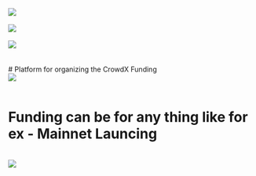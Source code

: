 
<img src="https://siasky.net/PAMDa3eNiHld351KfWjM1Ojs1IX2xNVXrSdKo5bsl5q6fg">

<br>
<br>
<img src="https://siasky.net/ZAAHEZqkuWIut1m8xhPY-yGQvicKXNbV_38GS-trZploSQ">
<br>
<br>
<img src="https://siasky.net/DAAZ-w88j4zhFDoZ93PSJA1g2UiCIvWEShKCH1xUbR_ahw">
<br>
<br>
<br>
# Platform for organizing the CrowdX Funding
<br>
<img src="https://siasky.net/vADUk2tpstwM_VIpl2Sue0Y4Sw1UT0T_VXk3FxS7LuApgQ">
<br><br>

 <h1> Funding can be for any thing like for ex - Mainnet Launcing </h1>
<br>
<img src="https://siasky.net/TABvIXnt6XSR0aNMATNwFpKvnDSl4NWkqnWehip7vlbA4g">
